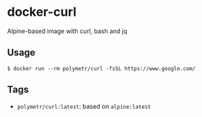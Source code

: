 # docker-curl
Alpine-based image with curl, bash and jq

## Usage

```console
$ docker run --rm polymetr/curl -fsSL https://www.google.com/
```

## Tags

* `polymetr/curl:latest`: based on `alpine:latest`
